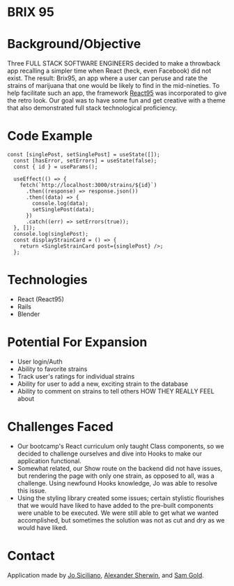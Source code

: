 # BRIX 95

# Background/Objective

Three FULL STACK SOFTWARE ENGINEERS decided to make a throwback app recalling a simpler time when React (heck, even Facebook) did not exist. The result: Brix95, an app where a user can peruse and rate the strains of marijuana that one would be likely to find in the mid-nineties. To help facilitate such an app, the framework [React95](https://www.npmjs.com/package/react95) was incorporated to give the retro look. Our goal was to have some fun and get creative with a theme that also demonstrated full stack technological proficiency.

# Code Example

```
const [singlePost, setSinglePost] = useState([]);
  const [hasError, setErrors] = useState(false);
  const { id } = useParams();

  useEffect(() => {
    fetch(`http://localhost:3000/strains/${id}`)
      .then((response) => response.json())
      .then((data) => {
        console.log(data);
        setSinglePost(data);
      })
      .catch((err) => setErrors(true));
  }, []);
  console.log(singlePost);
  const displayStrainCard = () => {
    return <SingleStrainCard post={singlePost} />;
  };
```

# Technologies

- React (React95)
- Rails
- Blender

# Potential For Expansion

- User login/Auth
- Ability to favorite strains
- Track user's ratings for individual strains
- Ability for user to add a new, exciting strain to the database
- Ability to comment on strains to tell others HOW THEY REALLY FEEL about

# Challenges Faced

- Our bootcamp's React curriculum only taught Class components, so we decided to challenge ourselves and dive into Hooks to make our application functional.
- Somewhat related, our Show route on the backend did not have issues, but rendering the page with only one strain, as opposed to all, was a challenge. Using newfound Hooks knowledge, Jo was able to resolve this issue.
- Using the styling library created some issues; certain stylistic flourishes that we would have liked to have added to the pre-built components were unable to be executed. We were still able to get what we wanted accomplished, but sometimes the solution was not as cut and dry as we would have liked.

# Contact

Application made by [Jo Siciliano](https://www.linkedin.com/in/joannsiciliano/), [Alexander Sherwin](https://www.linkedin.com/in/alexander-sherwin/), and [Sam Gold](https://www.linkedin.com/in/samgold57/).
